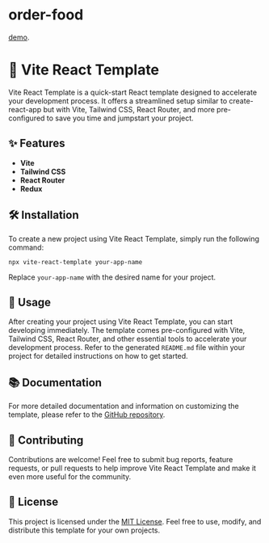# order-food

[demo](https://order-food-one.vercel.app/).

# 🚀 Vite React Template

Vite React Template is a quick-start React template designed to accelerate your development process. It offers a streamlined setup similar to create-react-app but with Vite, Tailwind CSS, React Router, and more pre-configured to save you time and jumpstart your project.

## ✨ Features

- **Vite**
- **Tailwind CSS**
- **React Router**
- **Redux**

## 🛠️ Installation

To create a new project using Vite React Template, simply run the following command:

```console
npx vite-react-template your-app-name
```

Replace `your-app-name` with the desired name for your project.

## 🚦 Usage

After creating your project using Vite React Template, you can start developing immediately. The template comes pre-configured with Vite, Tailwind CSS, React Router, and other essential tools to accelerate your development process. Refer to the generated `README.md` file within your project for detailed instructions on how to get started.

## 📚 Documentation

For more detailed documentation and information on customizing the template, please refer to the [GitHub repository](https://github.com/example/vite-react-template).

## 🤝 Contributing

Contributions are welcome! Feel free to submit bug reports, feature requests, or pull requests to help improve Vite React Template and make it even more useful for the community.

## 📝 License

This project is licensed under the [MIT License](https://opensource.org/licenses/MIT). Feel free to use, modify, and distribute this template for your own projects.
